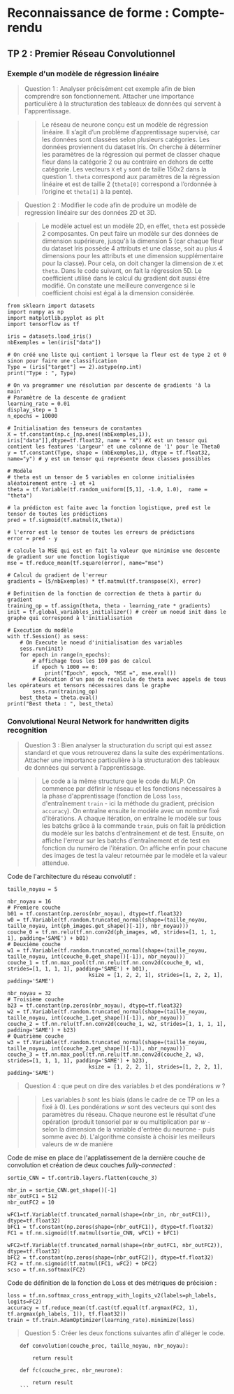 # Reconnaissance de forme : Compte-rendu

## TP 2 : Premier Réseau Convolutionnel

### Exemple d'un modèle de régression linéaire

> Question 1 : Analyser précisément cet exemple afin de bien comprendre son fonctionnement. Attacher une importance particulière à la structuration des tableaux de données qui servent à l'apprentissage.

>> Le réseau de neurone conçu est un modèle de régression linéaire. Il s’agit d’un problème d’apprentissage supervisé, car les données sont classées selon plusieurs catégories. Les données proviennent du dataset Iris. On cherche à déterminer les paramètres de la régression qui permet de classer chaque fleur dans la catégorie 2 ou au contraire en dehors de cette catégorie. Les vecteurs ```X``` et ```y``` sont de taille 150x2 dans la question 1. ```theta``` correspond aux paramètres de la régression linéaire et est de taille 2 (```theta[0]``` correspond a l’ordonnée à l’origine et ```theta[1]``` à la pente).

> Question 2 : Modifier le code afin de produire un modèle de regression linéaire sur des données 2D et 3D.

>> Le modèle actuel est un modèle 2D, en effet, ```theta``` est possède 2 composantes. On peut faire un modèle sur des données de dimension supérieure, jusqu'à la dimension 5 (car chaque fleur du dataset Iris possède 4 attributs et une classe, soit au plus 4 dimensions pour les attributs et une dimension supplémentaire pour la classe). Pour cela, on doit changer la dimension de ```X``` et ```theta```. Dans le code suivant, on fait la régression 5D. Le coefficient utilisé dans le calcul du gradient doit aussi être modifié. On constate une meilleure convergence si le coefficient choisi est égal à la dimension considérée.

```
from sklearn import datasets
import numpy as np
import matplotlib.pyplot as plt
import tensorflow as tf

iris = datasets.load_iris()
nbExemples = len(iris["data"])

# On créé une liste qui contient 1 lorsque la fleur est de type 2 et 0 sinon pour faire une classification
Type = (iris["target"] == 2).astype(np.int)
print("Type : ", Type)

# On va programmer une résolution par descente de gradients 'à la main'
# Paramètre de la descente de gradient
learning_rate = 0.01 
display_step = 1
n_epochs = 10000

# Initialisation des tenseurs de constantes
X = tf.constant(np.c_[np.ones((nbExemples,1)), iris["data"]],dtype=tf.float32, name = "X") #X est un tensor qui contient les features 'Largeur' et une colonne de '1' pour le Theta0
y = tf.constant(Type, shape = (nbExemples,1), dtype = tf.float32, name="y") # y est un tensor qui représente deux classes possibles

# Modèle
# theta est un tensor de 5 variables en colonne initialisées aléatoirement entre -1 et +1
theta = tf.Variable(tf.random_uniform([5,1], -1.0, 1.0),  name = "theta") 

# la prédicton est faite avec la fonction logistique, pred est le tensor de toutes les prédictions
pred = tf.sigmoid(tf.matmul(X,theta)) 

# l'error est le tensor de toutes les erreurs de prédictions
error = pred - y 

# calcule la MSE qui est en fait la valeur que minimise une descente de gradient sur une fonction logistique
mse = tf.reduce_mean(tf.square(error), name="mse") 

# Calcul du gradient de l'erreur
gradients = (5/nbExemples) * tf.matmul(tf.transpose(X), error) 

# Definition de la fonction de correction de theta à partir du gradient
training_op = tf.assign(theta, theta - learning_rate * gradients)
init = tf.global_variables_initializer() # créer un noeud init dans le graphe qui correspond à l'initialisation

# Execution du modèle
with tf.Session() as sess:
    # On Execute le noeud d'initialisation des variables
    sess.run(init) 
    for epoch in range(n_epochs):
    	# affichage tous les 100 pas de calcul
        if epoch % 1000 == 0:  
            print("Epoch", epoch, "MSE =", mse.eval())
        # Exécution d'un pas de recalcule de theta avec appels de tous les opérateurs et tensors nécessaires dans le graphe
        sess.run(training_op) 
    best_theta = theta.eval()
print("Best theta : ", best_theta)
```

### Convolutional Neural Network for handwritten digits recognition

> Question 3 : Bien analyser la structuration du script qui est assez standard et que vous retrouverez dans la suite des expérimentations. Attacher une importance particulière à la structuration des tableaux de données qui servent à l'apprentissage.

>> Le code a la même structure que le code du MLP. On commence par définir le réseau et les fonctions nécessaires à la phase d'apprentissage (fonction de Loss ```loss```, d'entraînement ```train``` - ici la méthode du gradient, précision ```accuracy```). On entraîne ensuite le modèle avec un nombre fixé d'itérations. A chaque itération, on entraîne le modèle sur tous les batchs grâce à la commande ```train```, puis on fait la prédiction du modèle sur les batchs d'entraînement et de test. Ensuite, on affiche l'erreur sur les batchs d'entraînement et de test en fonction du numéro de l'itération. On affiche enfin pour chacune des images de test la valeur retournée par le modèle et la valeur attendue.

Code de l'architecture du réseau convolutif :

```
taille_noyau = 5

nbr_noyau = 16
# Premiere couche
b01 = tf.constant(np.zeros(nbr_noyau), dtype=tf.float32)
w0 = tf.Variable(tf.random.truncated_normal(shape=(taille_noyau, taille_noyau, int(ph_images.get_shape()[-1]), nbr_noyau)))
couche_0 = tf.nn.relu(tf.nn.conv2d(ph_images, w0, strides=[1, 1, 1, 1], padding='SAME') + b01)
# Deuxième couche
w1 = tf.Variable(tf.random.truncated_normal(shape=(taille_noyau, taille_noyau, int(couche_0.get_shape()[-1]), nbr_noyau)))
couche_1 = tf.nn.max_pool(tf.nn.relu(tf.nn.conv2d(couche_0, w1, strides=[1, 1, 1, 1], padding='SAME') + b01),
                          ksize = [1, 2, 2, 1], strides=[1, 2, 2, 1], padding='SAME')

nbr_noyau = 32
# Troisième couche
b23 = tf.constant(np.zeros(nbr_noyau), dtype=tf.float32)
w2 = tf.Variable(tf.random.truncated_normal(shape=(taille_noyau, taille_noyau, int(couche_1.get_shape()[-1]), nbr_noyau)))
couche_2 = tf.nn.relu(tf.nn.conv2d(couche_1, w2, strides=[1, 1, 1, 1], padding='SAME') + b23)
# Quatrième couche
w3 = tf.Variable(tf.random.truncated_normal(shape=(taille_noyau, taille_noyau, int(couche_2.get_shape()[-1]), nbr_noyau)))
couche_3 = tf.nn.max_pool(tf.nn.relu(tf.nn.conv2d(couche_2, w3, strides=[1, 1, 1, 1], padding='SAME') + b23),
                          ksize = [1, 2, 2, 1], strides=[1, 2, 2, 1], padding='SAME')
```

> Question 4 : que peut on dire des variables $b$ et des pondérations $w$ ?

>> Les variables $b$ sont les biais (dans le cadre de ce TP on les a fixé à 0). Les pondérations $w$ sont des vecteurs qui sont des paramètres du réseau. Chaque neurone est le résultat d'une opération (produit tensoriel par $w$ ou multiplication par $w$ - selon la dimension de la variable d'entrée du neurone - puis somme avec $b$). L'algorithme consiste à choisir les meilleurs valeurs de $w$ de manière 

Code de mise en place de l'applatissement de la dernière couche de convolution et création de deux couches *fully-connected* : 

```
sortie_CNN = tf.contrib.layers.flatten(couche_3)

nbr_in = sortie_CNN.get_shape()[-1]
nbr_outFC1 = 512
nbr_outFC2 = 10

wFC1=tf.Variable(tf.truncated_normal(shape=(nbr_in, nbr_outFC1)), dtype=tf.float32)
bFC1 = tf.constant(np.zeros(shape=(nbr_outFC1)), dtype=tf.float32)
FC1 = tf.nn.sigmoid(tf.matmul(sortie_CNN, wFC1) + bFC1)

wFC2=tf.Variable(tf.truncated_normal(shape=(nbr_outFC1, nbr_outFC2)), dtype=tf.float32)
bFC2 = tf.constant(np.zeros(shape=(nbr_outFC2)), dtype=tf.float32)
FC2 = tf.nn.sigmoid(tf.matmul(FC1, wFC2) + bFC2)
scso = tf.nn.softmax(FC2)
```

Code de définition de la fonction de Loss et des métriques de précision :

```
loss = tf.nn.softmax_cross_entropy_with_logits_v2(labels=ph_labels, logits=FC2)
accuracy = tf.reduce_mean(tf.cast(tf.equal(tf.argmax(FC2, 1), tf.argmax(ph_labels, 1)), tf.float32))
train = tf.train.AdamOptimizer(learning_rate).minimize(loss)
```

> Question 5 : 
Créer les deux fonctions suivantes afin d'alléger le code.
```
    def convolution(couche_prec, taille_noyau, nbr_noyau):

        return result

    def fc(couche_prec, nbr_neurone):

        return result
    ```
